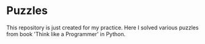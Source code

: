 # Puzzles

This repository is just created for my practice. Here I solved various puzzles from book 'Think like a Programmer' in Python.